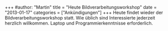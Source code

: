 +++
#author: "Martin"
title = "Heute Bildverarbeitungsworkshop"
date = "2013-01-17"
categories = ["Ankündigungen"]
+++
Heute findet wieder der Bildverarbeitungsworkshop statt. Wie üblich sind Interessierte jederzeit herzlich willkommen. Laptop und Programmierkenntnisse erforderlich.
